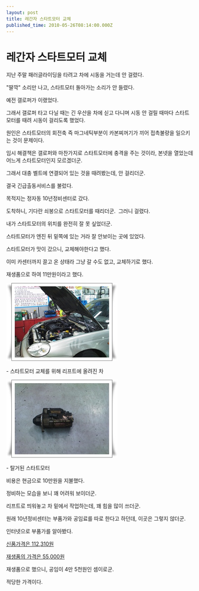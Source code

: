 ```yaml
---
layout: post
title: 레간자 스타트모터 교체
published_time: 2010-05-26T08:14:00.000Z
---
```


# 레간자 스타트모터 교체


지난 주말 패러글라이딩을 타려고 차에 시동을 거는데 안 걸렸다.

"딸깍" 소리만 나고, 스타트모터 돌아가는 소리가 안 들렸다.

예전 갤로퍼가 이랬었다.

그래서 갤로퍼 타고 다닐 때는 긴 우산을 차에 싣고 다니며 시동 안 걸릴 때마다 스타트모터를 때려 시동이 걸리도록 했었다.

원인은 스타트모터의 회전축 즉 마그네틱부분이 카본찌꺼기가 끼어 접촉불량을 일으키는 것이 문제이다.

임시 해결책은 갤로퍼와 마찬가지로 스타트모터에 충격을 주는 것이라, 본넷을 열었는데 어느게 스타트모터인지 모르겠더군.

그래서 대충 벨트에 연결되어 있는 것을 때려봤는데, 안 걸리더군.

결국 긴급출동서비스를 불렀다.

목적지는 정자동 10년정비센터로 갔다.

도착하니, 기다란 쇠봉으로 스타트모터를 때리더군.  그러니 걸렸다.

내가 스타트모터의 위치를 완전히 잘 못 싶었더군.

스타트모터가 엔진 뒤 밑쪽에 있는 거라 잘 안보이는 곳에 있었다.

스타트모터가 맛이 갔으니, 교체해야한다고 했다.

이미 카센터까지 끌고 온 상태라 그냥 갈 수도 없고, 교체하기로 했다.

재생품으로 하여 11만원이라고 했다.

![](../pds/201005/24/80/a0109780_4bf9da82e942f.jpg)

\- 스타트모터 교체를 위해 리프트에 올려진 차

![](../pds/201005/24/80/a0109780_4bf9da84527fa.jpg)

\- 탈거된 스타트모터

비용은 현금으로 10만원을 지불했다.

정비하는 모습을 보니 꽤 어려워 보이더군.

리프트로 띄워놓고 차 밑에서 작업하는데, 꽤 힘을 많이 쓰더군.

원래 10년정비센터는 부품가와 공임료를 따로 한다고 하던데, 이곳은 그렇지 않더군.

인터넷으로 부품가를 알아봤다.

[신품가격은 112,310원](http://www.smpart.co.kr/)

[재생품의 가격은 55,000원](http://reborncar.com/index.php?modea=pd_view&id_no=6193&hc_id=DW005&types=2)

재생품으로 했으니, 공임이 4만 5천원인 셈이로군.

적당한 가격이다.

